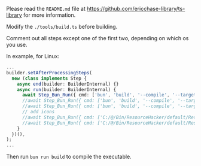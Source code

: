 Please read the `README.md` file at https://github.com/ericchase-library/ts-library for more information.

Modify the `./tools/build.ts` before building.

Comment out all steps except one of the first two, depending on which os you use.

In example, for Linux:

```ts
...
builder.setAfterProcessingSteps(
  new (class implements Step {
    async end(builder: BuilderInternal) {}
    async run(builder: BuilderInternal) {
      await Step_Bun_Run({ cmd: ['bun', 'build', '--compile', '--target', 'bun-linux-x64', './src/rmps.ts', '--outfile', './rmps'] }).run(builder);
      //await Step_Bun_Run({ cmd: ['bun', 'build', '--compile', '--target', 'bun-windows-x64', './src/rmps.ts', '--outfile', './rmps.exe'] }).run(builder);
      //await Step_Bun_Run({ cmd: ['bun', 'build', '--compile', '--target', 'bun-windows-x64', './src/rmps-windows.ts', '--outfile', './rmpsx.exe'] }).run(builder);
      // add icons
      //await Step_Bun_Run({ cmd: ['C:/@/Bin/ResourceHacker/default/ResourceHacker.exe', '-open', 'rmps.exe', '-save', 'rmps.exe', '-resource', 'bun.ico', '-action', 'addoverwrite', '-mask', 'ICONGROUP,MAINICON,'] }).run(builder);
      //await Step_Bun_Run({ cmd: ['C:/@/Bin/ResourceHacker/default/ResourceHacker.exe', '-open', 'rmpsx.exe', '-save', 'rmpsx.exe', '-resource', 'bun.ico', '-action', 'addoverwrite', '-mask', 'ICONGROUP,MAINICON,'] }).run(builder);
    }
  })(),
);
...
```

Then run `bun run build` to compile the executable.
